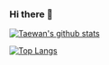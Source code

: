 ### Hi there 👋
[![Taewan's github stats](https://github-readme-stats.vercel.app/api?username=terry960302&show_icons=true&theme=gradient)](https://github.com/terry960302/github-readme-stats)

[![Top Langs](https://github-readme-stats.vercel.app/api/top-langs/?username=terry960302&layout=compact)](https://github.com/terry960302/github-readme-stats)


<!--
**terry960302/terry960302** is a ✨ _special_ ✨ repository because its `README.md` (this file) appears on your GitHub profile.

Here are some ideas to get you started:

- 🔭 I’m currently working on ...
- 🌱 I’m currently learning ...
- 👯 I’m looking to collaborate on ...
- 🤔 I’m looking for help with ...
- 💬 Ask me about ...
- 📫 How to reach me: ...
- 😄 Pronouns: ...
- ⚡ Fun fact: ...
-->
